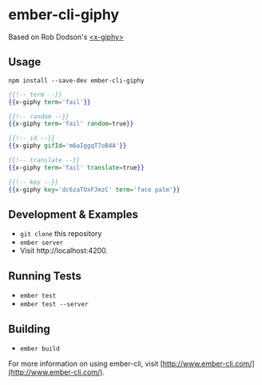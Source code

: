 # ember-cli-giphy

Based on Rob Dodson's [&lt;x-giphy&gt;](https://github.com/robdodson/x-giphy)

## Usage

`npm install --save-dev ember-cli-giphy`

```hbs
{{!-- term --}}
{{x-giphy term='fail'}}

{{!-- random --}}
{{x-giphy term='fail' random=true}}

{{!-- id --}}
{{x-giphy gifId='m6aIggqT7oB4A'}}

{{!-- translate --}}
{{x-giphy term='fail' translate=true}}

{{!-- key --}}
{{x-giphy key='dc6zaTOxFJmzC' term='face palm'}}
```

## Development & Examples

* `git clone` this repository
* `ember server`
* Visit http://localhost:4200.

## Running Tests

* `ember test`
* `ember test --server`

## Building

* `ember build`

For more information on using ember-cli, visit [http://www.ember-cli.com/](http://www.ember-cli.com/).
